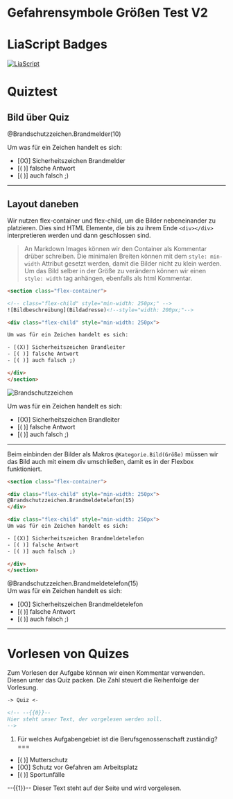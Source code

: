 <!--
author: Volker Göhler
email:    volker.goehler@informatik.tu-freiberg.de
language: de
narrator: German Female
version: 0.0.6
edit: true
date: 2025-06-10
logo: https://raw.githubusercontent.com/Ifi-DiAgnostiK-Project/LiaScript-Courses/refs/heads/main/img/Logo_234px.png
comment: this is only a test for image sizes in conjunction with quizes

import: https://raw.githubusercontent.com/Ifi-DiAgnostiK-Project/Piktogramme/refs/heads/main/makros.md

tags:
  - wissensspeicher
  - gefahrstoffe

@style
.flex-container {
    display: flex;
    flex-wrap: wrap; /* Allows the items to wrap as needed */
    align-items: stretch;
    gap: 20px; /* Adds both horizontal and vertical spacing between items */
}

.flex-child { 
    flex: 1;
    margin-right: 20px; /* Adds space between the columns */
}

@media (max-width: 600px) {
    .flex-child {
        flex: 100%; /* Makes the child divs take up the full width on slim devices */
        margin-right: 0; /* Removes the right margin */
    }
}
@end

-->
# Gefahrensymbole Größen Test V2

LiaScript Badges
====

[![LiaScript](https://raw.githubusercontent.com/LiaScript/LiaScript/master/badges/course.svg)](https://liascript.github.io/course/?https://github.com/Ifi-DiAgnostiK-Project/LiaScript-Courses/raw/refs/heads/main/courses/gefahrensymbole_groessen_test_v2.md)


# Quiztest

## Bild über Quiz

@Brandschutzzeichen.Brandmelder(10)

Um was für ein Zeichen handelt es sich:

- [(X)] Sicherheitszeichen Brandmelder
- [( )] falsche Antwort
- [( )] auch falsch ;)

---------------------

## Layout daneben

Wir nutzen flex-container und flex-child, um die Bilder nebeneinander zu platzieren. Dies sind HTML Elemente, die bis zu ihrem Ende `<div></div>` interpretieren werden und dann geschlossen sind.

> An Markdown Images können wir den Container als Kommentar drüber schreiben.
> Die minimalen Breiten können mit dem `style: min-width` Attribut gesetzt werden, damit die Bilder nicht zu klein werden.
> Um das Bild selber in der Größe zu verändern können wir einen `style: width` tag anhängen, ebenfalls als html Kommentar.

```html
<section class="flex-container">

<!-- class="flex-child" style="min-width: 250px;" -->
![Bildbeschreibung](Bildadresse)<!--style="width: 200px;"-->

<div class="flex-child" style="min-width: 250px">

Um was für ein Zeichen handelt es sich:

- [(X)] Sicherheitszeichen Brandleiter
- [( )] falsche Antwort
- [( )] auch falsch ;)

</div>
</section>
```

<section class="flex-container">

<!-- class="flex-child" style="min-width: 250px;" -->
![Brandschutzzeichen](https://raw.githubusercontent.com/vgoehler/DiAgnostiK_Bilder_Test/refs/heads/main/img/Brandschutzzeichen/Feuerleiter.jpg)<!--style="width: 200px;"-->

<div class="flex-child" style="min-width: 250px">
Um was für ein Zeichen handelt es sich:

- [(X)] Sicherheitszeichen Brandleiter
- [( )] falsche Antwort
- [( )] auch falsch ;)

</div>
</section>

----------------------

Beim einbinden der Bilder als Makros `@Kategorie.Bild(Größe)` müssen wir das Bild auch mit einem div umschließen, damit es in der Flexbox funktioniert.

```html
<section class="flex-container">

<div class="flex-child" style="min-width: 250px">
@Brandschutzzeichen.Brandmeldetelefon(15)
</div>

<div class="flex-child" style="min-width: 250px">
Um was für ein Zeichen handelt es sich:

- [(X)] Sicherheitszeichen Brandmeldetelefon
- [( )] falsche Antwort
- [( )] auch falsch ;)

</div>
</section>
```

<section class="flex-container">

<div class="flex-child" style="min-width: 250px">
@Brandschutzzeichen.Brandmeldetelefon(15)
</div>

<div class="flex-child" style="min-width: 250px">
Um was für ein Zeichen handelt es sich:

- [(X)] Sicherheitszeichen Brandmeldetelefon
- [( )] falsche Antwort
- [( )] auch falsch ;)

</div>
</section>

-----------------------

# Vorlesen von Quizes

Zum Vorlesen der Aufgabe können wir einen Kommentar verwenden. Diesen unter das Quiz packen.
Die Zahl steuert die Reihenfolge der Vorlesung.

```markdown
-> Quiz <-

<!-- --{{0}}--
Hier steht unser Text, der vorgelesen werden soll.
-->

```


1. Für welches Aufgabengebiet ist die Berufsgenossenschaft zuständig?
===

- [( )] Mutterschutz
- [(X)] Schutz vor Gefahren am Arbeitsplatz
- [( )] Sportunfälle

<!-- --{{0}}--
Für welches Aufgabengebiet ist die Berufsgenossenschaft zuständig?
a. Mutterschutz b. Schutz vor Gefahren am Arbeitsplatz c. Sportunfälle
--> 

--{{1}}--
Dieser Text steht auf der Seite und wird vorgelesen.

<!-- --{{2}}--
Gratulation, Sie haben die Aufgabe erfolgreich gelöst.
--> 
